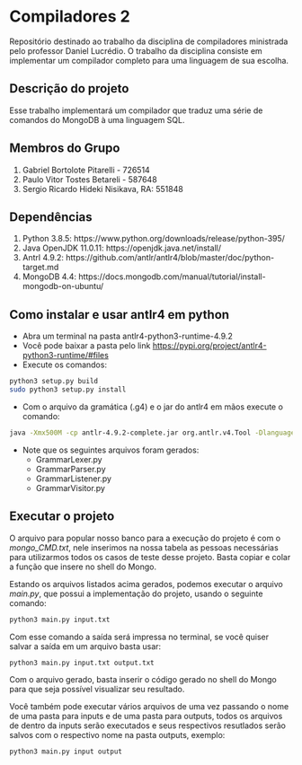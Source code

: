 <h1> Compiladores 2 </h1>
Repositório destinado ao trabalho da disciplina de compiladores ministrada pelo professor Daniel Lucrédio. O trabalho da disciplina consiste em implementar um compilador completo para uma linguagem de sua escolha.

<h2> Descrição do projeto </h2>
Esse trabalho implementará um compilador que traduz uma série de comandos do MongoDB
à uma linguagem SQL.

<h2> Membros do Grupo </h2>
<ol>
  <li> Gabriel Bortolote Pitarelli - 726514 </li>
  <li> Paulo Vitor Tostes Betareli - 587648 </li>
  <li> Sergio Ricardo Hideki Nisikava, RA: 551848 </li>
</ol>

<h2>Dependências</h2>
<ol>
  <li>Python 3.8.5: https://www.python.org/downloads/release/python-395/</li>
  <li>Java OpenJDK 11.0.11: https://openjdk.java.net/install/</li>
  <li>Antrl 4.9.2: https://github.com/antlr/antlr4/blob/master/doc/python-target.md</li>
  <li>MongoDB 4.4: https://docs.mongodb.com/manual/tutorial/install-mongodb-on-ubuntu/</li>
</ol>

## Como instalar e usar antlr4 em python
- Abra um terminal na pasta antlr4-python3-runtime-4.9.2
- Você pode baixar a pasta pelo link https://pypi.org/project/antlr4-python3-runtime/#files
- Execute os comandos:
```bash
python3 setup.py build
sudo python3 setup.py install
```
- Com o arquivo da gramática (.g4) e o jar do antlr4 em mãos execute o comando:

```bash
java -Xmx500M -cp antlr-4.9.2-complete.jar org.antlr.v4.Tool -Dlanguage=Python3 -visitor -no-listener grammar/Grammar.g4
```

- Note que os seguintes arquivos foram gerados:
  - GrammarLexer.py
  - GrammarParser.py
  - GrammarListener.py
  - GrammarVisitor.py

## Executar o projeto

O arquivo para popular nosso banco para a execução do projeto é com o _mongo_CMD.txt_, nele inserimos na nossa tabela as pessoas necessárias para utilizarmos todos os casos de teste desse projeto. Basta copiar e colar a função que insere no shell do Mongo.

Estando os arquivos listados acima gerados, podemos executar o arquivo _main.py_, que possui a implementação do projeto, usando o seguinte comando:

```bash
python3 main.py input.txt
```

Com esse comando a saída será impressa no terminal, se você quiser salvar a saída em um arquivo basta usar:

```bash
python3 main.py input.txt output.txt
```

Com o arquivo gerado, basta inserir o código gerado no shell do Mongo para que seja possível visualizar seu resultado.

Você também pode executar vários arquivos de uma vez passando o nome de uma pasta para inputs e de uma pasta para outputs, todos os arquivos de dentro da inputs serão executados e seus respectivos resutlados serão salvos com o respectivo nome na pasta outputs, exemplo:

```bash
python3 main.py input output
```


